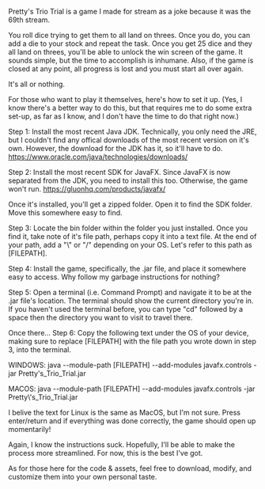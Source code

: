 Pretty's Trio Trial is a game I made for stream as a joke because it was the 69th stream. 

You roll dice trying to get them to all land on threes. Once you do, you can add a die to your stock and repeat the task.
Once you get 25 dice and they all land on threes, you'll be able to unlock the win screen of the game.
It sounds simple, but the time to accomplish is inhumane.
Also, if the game is closed at any point, all progress is lost and you must start all over again.

It's all or nothing.

For those who want to play it themselves, here's how to set it up. (Yes, I know there's a better way to do this, but that requires me to do some extra set-up, as far as I know, and I don't have the time to do that right now.)

Step 1: Install the most recent Java JDK. Technically, you only need the JRE, but I couldn't find any offical downloads of the most recent version on it's own. However, the download for the JDK has it, so it'll have to do.
https://www.oracle.com/java/technologies/downloads/

Step 2: Install the most recent SDK for JavaFX. Since JavaFX is now separated from the JDK, you need to install this too. Otherwise, the game won't run.
https://gluonhq.com/products/javafx/

Once it's installed, you'll get a zipped folder. Open it to find the SDK folder. Move this somewhere easy to find.

Step 3: Locate the bin folder within the folder you just installed. Once you find it, take note of it's file path, perhaps copy it into a text file. At the end of your path, add a "\\" or "/" depending on your OS. Let's refer to this path as [FILEPATH].

Step 4: Install the game, specifically, the .jar file, and place it somewhere easy to access. Why follow my garbage instructions for nothing?

Step 5: Open a terminal (i.e. Command Prompt) and navigate it to be at the .jar file's location. The terminal should show the current directory you're in. If you haven't used the terminal before, you can type "cd" followed by a space then the directory you want to visit to travel there.

Once there...
Step 6: Copy the following text under the OS of your device, making sure to replace [FILEPATH] with the file path you wrote down in step 3, into the terminal.

WINDOWS:
java --module-path [FILEPATH] --add-modules javafx.controls -jar Pretty's_Trio_Trial.jar

MACOS:
java --module-path [FILEPATH] --add-modules javafx.controls -jar Pretty\\'s_Trio_Trial.jar

I belive the text for Linux is the same as MacOS, but I'm not sure.
Press enter/return and if everything was done correctly, the game should open up momentarily!

Again, I know the instructions suck. Hopefully, I'll be able to make the process more streamlined. For now, this is the best I've got.

As for those here for the code & assets, feel free to download, modify, and customize them into your own personal taste.
